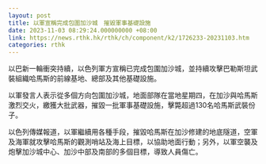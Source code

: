 ```yaml
---
layout: post
title: 以軍宣稱完成包圍加沙城　摧毀軍事基礎設施
date: 2023-11-03 08:29:24.000000000 +08:00
link: https://news.rthk.hk/rthk/ch/component/k2/1726233-20231103.htm
categories: rthk
---
```


以巴新一輪衝突持續，以色列軍方宣稱已完成包圍加沙城，並持續攻擊巴勒斯坦武裝組織哈馬斯的前線基地、總部及其他基礎設施。

以軍發言人表示從多個方向包圍加沙城，地面部隊在當地星期四，在加沙與哈馬斯激烈交火，繳獲大批武器，摧毀一批軍事基礎設施，擊斃超過130名哈馬斯武裝份子。

以色列傳媒報道，以軍繼續用各種手段，摧毀哈馬斯在加沙修建的地底隧道，空軍及海軍就攻擊哈馬斯的觀測哨站及海上目標，以協助地面行動；另外，以軍空襲及炮擊加沙城中心、加沙中部及南部的多個目標，導致人員傷亡。
